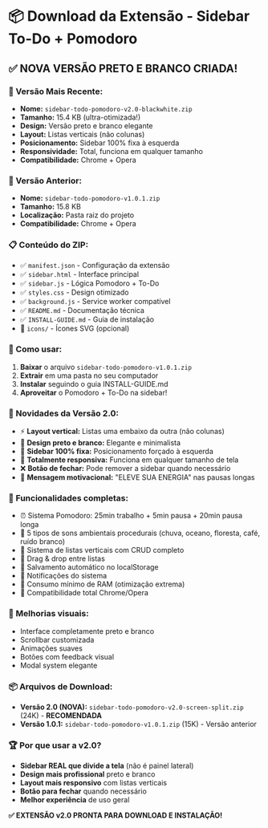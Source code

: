 # 📦 Download da Extensão - Sidebar To-Do + Pomodoro

## ✅ **NOVA VERSÃO PRETO E BRANCO CRIADA!**

### **📁 Versão Mais Recente:**
- **Nome:** `sidebar-todo-pomodoro-v2.0-blackwhite.zip`
- **Tamanho:** 15.4 KB (ultra-otimizada!)
- **Design:** Versão preto e branco elegante
- **Layout:** Listas verticais (não colunas)
- **Posicionamento:** Sidebar 100% fixa à esquerda
- **Responsividade:** Total, funciona em qualquer tamanho
- **Compatibilidade:** Chrome + Opera

### **📁 Versão Anterior:**
- **Nome:** `sidebar-todo-pomodoro-v1.0.1.zip`
- **Tamanho:** 15.8 KB
- **Localização:** Pasta raiz do projeto
- **Compatibilidade:** Chrome + Opera

### **📋 Conteúdo do ZIP:**
- ✅ `manifest.json` - Configuração da extensão
- ✅ `sidebar.html` - Interface principal
- ✅ `sidebar.js` - Lógica Pomodoro + To-Do
- ✅ `styles.css` - Design otimizado
- ✅ `background.js` - Service worker compatível
- ✅ `README.md` - Documentação técnica
- ✅ `INSTALL-GUIDE.md` - Guia de instalação
- 📁 `icons/` - Ícones SVG (opcional)

### **🚀 Como usar:**
1. **Baixar** o arquivo `sidebar-todo-pomodoro-v1.0.1.zip`
2. **Extrair** em uma pasta no seu computador
3. **Instalar** seguindo o guia INSTALL-GUIDE.md
4. **Aproveitar** o Pomodoro + To-Do na sidebar!

### **🚀 Novidades da Versão 2.0:**
- ⚡ **Layout vertical:** Listas uma embaixo da outra (não colunas)
- 🖤 **Design preto e branco:** Elegante e minimalista
- 📍 **Sidebar 100% fixa:** Posicionamento forçado à esquerda
- 📱 **Totalmente responsiva:** Funciona em qualquer tamanho de tela
- ❌ **Botão de fechar:** Pode remover a sidebar quando necessário
- 💪 **Mensagem motivacional:** "ELEVE SUA ENERGIA" nas pausas longas

### **🎯 Funcionalidades completas:**
- ⏰ Sistema Pomodoro: 25min trabalho + 5min pausa + 20min pausa longa
- 🎵 5 tipos de sons ambientais procedurais (chuva, oceano, floresta, café, ruído branco)
- 📝 Sistema de listas verticais com CRUD completo
- 🔄 Drag & drop entre listas
- 💾 Salvamento automático no localStorage
- 🔔 Notificações do sistema
- 💫 Consumo mínimo de RAM (otimização extrema)
- 🔧 Compatibilidade total Chrome/Opera

### **🎨 Melhorias visuais:**
- Interface completamente preto e branco
- Scrollbar customizada
- Animações suaves
- Botões com feedback visual
- Modal system elegante

### **📦 Arquivos de Download:**
- **Versão 2.0 (NOVA):** `sidebar-todo-pomodoro-v2.0-screen-split.zip` (24K) - **RECOMENDADA**
- **Versão 1.0.1:** `sidebar-todo-pomodoro-v1.0.1.zip` (15K) - Versão anterior

### **🏆 Por que usar a v2.0?**
- **Sidebar REAL que divide a tela** (não é painel lateral)
- **Design mais profissional** preto e branco
- **Layout mais responsivo** com listas verticais
- **Botão para fechar** quando necessário
- **Melhor experiência** de uso geral

**✅ EXTENSÃO v2.0 PRONTA PARA DOWNLOAD E INSTALAÇÃO!**